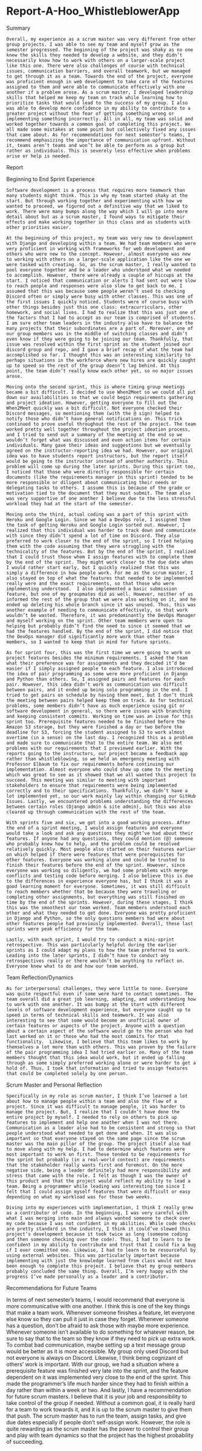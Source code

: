 # Report-A-Hoo_WhistleblowerApp

Summary

	Overall, my experience as a scrum master was very different from other group projects. I was able to see my team and myself grow as the semester progressed. The beginning of the project was shaky as no one knew the skills they needed to develop a website, and they didn’t necessarily know how to work with others on a larger-scale project like this one. There were also challenges of course with technical issues, communication barriers, and overall teamwork, but we managed to get through it as a team. Towards the end of the project, everyone was proficient enough in web development to take care of the features assigned to them and were able to communicate effectively with one another if a problem arose. As a scrum master, I developed leadership skills that helped me keep my team on track while learning how to prioritize tasks that would lead to the success of my group. I also was able to develop more confidence in my ability to contribute to a greater project without the fear of getting something wrong or implementing something incorrectly. All in all, my team was solid and worked together towards a common goal of completing this project. We all made some mistakes at some point but collectively fixed any issues that came about. As for recommendations for next semester’s teams, I recommend emphasizing the importance of communication upfront. Without it, teams aren’t teams and won’t be able to perform as a group but rather as individuals. This is severely less effective when problems arise or help is needed.
	

Report

Beginning to End Sprint Experience

	Software development is a process that requires more teamwork than many students might think. This is why my team started shaky at the start. But through working together and experimenting with how we wanted to proceed, we figured out a definitive way that we liked to work. There were many bumps along the way which I will go into more detail about but as a scrum master, I found ways to mitigate their effects and make working together in this class and as students with other priorities easier. 
	
	At the beginning of this project, my team was very new to development with Django and developing within a team. We had team members who were very proficient in working with frameworks for web development and others who were new to the concept. However, almost everyone was new to working with others on a larger-scale application like the one we were tasked with creating. So, as the scrum master, I really wanted to pool everyone together and be a leader who understood what we needed to accomplish. However, there were already a couple of hiccups at the start. I noticed that communication or alerts I had sent out were slow to reach people and responses were also slow to get back to me. I assumed that this was because some people weren’t used to checking Discord often or simply were busy with other classes. This was one of the first issues I quickly noticed. Students were of course busy with other things besides just this one class: extracurriculars, other homework, and social lives. I had to realize that this was just one of the factors that I had to accept as our team is comprised of students. I am sure other team leaders in the industry also have to balance the many projects that their subordinates are a part of. Moreover, one of our group members was in the middle of switching classes and didn’t even know if they were going to be joining our team. Thankfully, that issue was resolved within the first sprint as the student joined our discord group and repo, and I gave a brief recap of what the team had accomplished so far. I thought this was an interesting similarity to perhaps situations in the workforce where new hires are quickly caught up to speed so the rest of the group doesn’t lag behind. At this point, the team didn’t really know each other yet, so no major issues arose. 

	Moving onto the second sprint, this is where timing group meetings became a bit difficult. I decided to use When2Meet so we could all put down our availabilities so that we could begin requirements gathering and project ideation. However, getting everyone to fill out the When2Meet quickly was a bit difficult. Not everyone checked their Discord messages, so mentioning them (with the @ sign) helped to notify those who didn’t have general notifications on. This trick continued to prove useful throughout the rest of the project. The team worked pretty well together throughout the project ideation process, and I tried to send out a summary of the meeting at the end so we wouldn’t forget what was discussed and even action items for certain individuals. Many gave their ideas and suggestions but we eventually agreed on the instructor-reporting idea we had. However, our original idea was to have students report instructors, but the report itself would be going to the instructor instead of another authority. This problem will come up during the later sprints. During this sprint too, I noticed that those who were directly responsible for certain documents (like the requirements manager in this sprint) tended to be more responsible or diligent about communicating their needs or delegating tasks to others. I assume this is because of the grade or motivation tied to the document that they must submit. The team also was very supportive of one another I believe due to the less stressful workload they had at the start of the semester.

	Moving onto the third, actual coding was a part of this sprint with Heroku and Google Login. Since we had a DevOps role, I assigned them the task of getting Heroku and Google Login sorted out. However, I realized that this individual was harder to track down and communicate with since they didn’t spend a lot of time on Discord. They also preferred to work closer to the end of the sprint, so I tried helping them with the code assuming that they were struggling with the technicality of the features. But by the end of the sprint, I realized that I could trust those whom I assign features with to complete them by the end of the sprint. They might work closer to the due date when I would rather start early, but I quickly realized that this was simply a difference in how people work. For me as the scrum master, I also stayed on top of what the features that needed to be implemented really were and the exact requirements, so that those who were implementing understood.  I also implemented a basic submission feature, but one of my groupmates did as well. However, neither of us informed the rest of the group that we were also working on it, and he ended up deleting his whole branch since it was unused. Thus, this was another example of needing to communicate effectively, so that work wouldn’t be wasted. Therefore, it was predominantly the DevOps Manager and myself working on the sprint. Other team members were open to helping but probably didn’t find the need to since it seemed that we had the features handled. By the end of the sprint, I did notice that the DevOps manager did significantly more work than other team members, so I wanted to keep that in mind for future sprints.

	As for sprint four, this was the first time we were going to work on project features besides the minimum requirements. I asked the team what their preference was for assignments and they decided it’d be easier if I simply assigned people to each feature. I also introduced the idea of pair programming as some were more proficient in Django and Python than others. So, I assigned pairs and features for each pair. However, this idea didn’t work as communication was difficult between pairs, and it ended up being solo programming in the end. I tried to get pairs on schedule by having them meet, but I don’t think the meeting between pairs helped keep them on track. As for technical problems, some members didn’t have as much experience using git or software development in general, so there were issues with branching and keeping consistent commits. Working on time was an issue for this sprint too. Prerequisite features needed to be finished before the Amazon S3 storage, but they were finished a day or two before the deadline for S3, forcing the student assigned to S3 to work almost overtime (in a sense) on the last day. I recognized this as a problem and made sure to communicate that to the entire team. We also met problems with our requirements that I previewed earlier. With the reports going to the instructors, our project became a feedback app rather than whistleblowing, so we held an emergency meeting with Professor Elbaum to fix our requirements before continuing our implementation. Almost everyone who could show up came to the meeting which was great to see as it showed that we all wanted this project to succeed. This meeting was similar to meeting with important stakeholders to ensure that requirements were being implemented correctly and to their specifications. Thankfully, we didn’t have a lot implemented yet, so our work mainly lay within changing our GitHub Issues. Lastly, we encountered problems understanding the differences between certain roles (Django admin & site admin), but this was also cleared up through communication with the rest of the team. 

	With sprints five and six, we got into a good working process. After the end of a sprint meeting, I would assign features and everyone would take a look and ask any questions they might’ve had about their features. If anyone had any questions, they could mention (@) someone who probably knew how to help, and the problem could be resolved relatively quickly. Most people also started on their features earlier on which helped if there were features that were prerequisites for other features. Everyone was working alone and could be trusted to finish their features before the end of the sprint. However, since everyone was working so diligently, we had some problems with merge conflicts and testing code before merging. I also believe this is due to the differences in experience everyone has, but I think it was a good learning moment for everyone. Sometimes, it was still difficult to reach members whether that be because they were traveling or completing other assignments, but everything was still finished on time by the end of the sprints. However, during these stages, I think this was the smoothest our team worked. Team members understood each other and what they needed to get done. Everyone was pretty proficient in Django and Python, so the only questions members had were about other features people had previously implemented. Overall, these last sprints were peak efficiency for the team.

	Lastly, with each sprint, I would try to conduct a mini-sprint retrospective. This was particularly helpful during the earlier sprints as I could adapt my plans to how the team preferred to work. Leading into the later sprints, I didn’t have to conduct any retrospectives really or there wouldn’t be anything to reflect on. Everyone knew what to do and how our team worked.


Team Reflection/Dynamics

	As for interpersonal challenges, they were little to none. Everyone was quite respectful even if some were hard to contact sometimes. The team overall did a great job learning, adapting, and understanding how to work with one another. It was bumpy at the start with different levels of software development experience, but everyone caught up to speed in terms of technical skills and teamwork. It was also interesting to see that some would become an unofficial owner of certain features or aspects of the project. Anyone with a question about a certain aspect of the software would go to the person who had last worked on it or those who had the most commits for that functionality.  Likewise, I believe that this team likes to work by themselves a lot more than with others. This was proven by the failure of the pair programming idea I had tried earlier on. Many of the team members thought that this idea would work, but it ended up falling through as some simply preferred working alone or were harder to get a hold of. Thus, I took that information and tried to assign features that could be completed solely by one person. 
	


Scrum Master and Personal Reflection

	Specifically in my role as scrum master, I think I’ve learned a lot about how to manage people within a team and also the flow of a project. Since it was difficult to manage people, it was harder to manage the project. But, I realize that I couldn’t have done the entire project by myself. I needed to rely on others to pick up features to implement and help one another when I was not there. Communication as a leader also had to be consistent and strong so that people understood what needed to get done and when. It was also important so that everyone stayed on the same page since the scrum master was the main pillar of the group. The project itself also had to move along with my help. I had to determine which features were most important to work on first. These tended to be requirements for the sprint but probably (in a real-world context) are requirements that the stakeholder really wants first and foremost. On the more negative side, being a leader definitely had more responsibility and stress that came with the role. I felt as though I was the owner of this product and that the project would reflect my ability to lead a team. Being a programmer while leading was interesting too since I felt that I could assign myself features that were difficult or easy depending on what my workload was for those two weeks.

	Diving into my experiences with implementation, I think I really grew as a contributor of code. In the beginning, I was very careful with what I was merging into main and always wanted someone to check over my code because I was not confident in my abilities. While code checks are pretty standard in the industry, I think it could’ve slowed this project’s development because it took twice as long (someone coding and then someone checking over the code). Thus, I had to learn to be confident in my ability to contribute and trust that I could fix a bug if I ever committed one. Likewise, I had to learn to be resourceful by using external websites. This was particularly important because implementing with just the knowledge learned from class would not have been enough to complete this project. I believe that my group members probably concluded the same thing. Overall, I’m very happy with the progress I’ve made personally as a leader and a contributor.


Recommendations for Future Teams

In terms of next semester’s teams, I would recommend that everyone is more communicative with one another. I think this is one of the key things that make a team work. Whenever someone finishes a feature, let everyone else know so they can pull it just in case they forget. Whenever someone has a question, don’t be afraid to ask those with maybe more experience. Whenever someone isn’t available to do something for whatever reason, be sure to say that to the team so they know if they need to pick up extra work. To combat bad communication, maybe setting up a text message group would be better as it is more accessible. My group only used Discord but not everyone is always on Discord. Likewise, I think being cognizant of others’ work is important. With our group, we had a situation where a prerequisite feature was finished very late into the sprint, and the feature dependent on it was implemented very close to the end of the sprint. This made the programmer’s life much harder since they had to finish within a day rather than within a week or two. And lastly, I have a recommendation for future scrum masters. I believe that it is your job and responsibility to take control of the group if needed. Without a common goal, it is really hard for a team to work towards it, and it is up to the scrum master to give them that push. The scrum master has to run the team, assign tasks, and give due dates especially if people don’t self-assign work. However, the role is quite rewarding as the scrum master has the power to control their group and play with team dynamics so that the project has the highest probability of succeeding.
